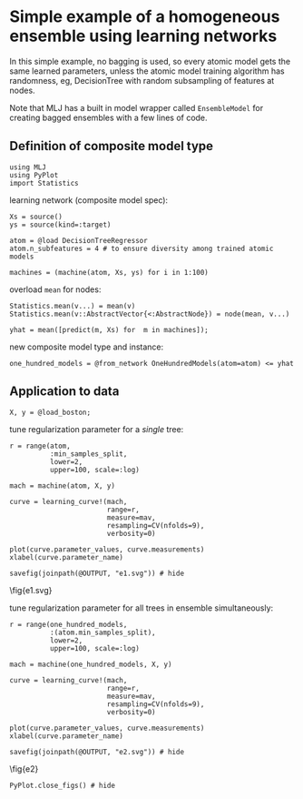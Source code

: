<!--This file was generated, do not modify it.-->
# Simple example of a homogeneous ensemble using learning networks

In this simple example, no bagging is used, so every atomic model
gets the same learned parameters, unless the atomic model training
algorithm has randomness, eg, DecisionTree with random subsampling
of features at nodes.

Note that MLJ has a built in model wrapper called `EnsembleModel`
for creating bagged ensembles with a few lines of code.

## Definition of composite model type

```julia:ex1
using MLJ
using PyPlot
import Statistics
```

learning network (composite model spec):

```julia:ex2
Xs = source()
ys = source(kind=:target)

atom = @load DecisionTreeRegressor
atom.n_subfeatures = 4 # to ensure diversity among trained atomic models

machines = (machine(atom, Xs, ys) for i in 1:100)
```

overload `mean` for nodes:

```julia:ex3
Statistics.mean(v...) = mean(v)
Statistics.mean(v::AbstractVector{<:AbstractNode}) = node(mean, v...)

yhat = mean([predict(m, Xs) for  m in machines]);
```

new composite model type and instance:

```julia:ex4
one_hundred_models = @from_network OneHundredModels(atom=atom) <= yhat
```

## Application to data

```julia:ex5
X, y = @load_boston;
```

tune regularization parameter for a *single* tree:

```julia:ex6
r = range(atom,
          :min_samples_split,
          lower=2,
          upper=100, scale=:log)

mach = machine(atom, X, y)

curve = learning_curve!(mach,
                        range=r,
                        measure=mav,
                        resampling=CV(nfolds=9),
                        verbosity=0)

plot(curve.parameter_values, curve.measurements)
xlabel(curve.parameter_name)

savefig(joinpath(@OUTPUT, "e1.svg")) # hide
```

\fig{e1.svg}

tune regularization parameter for all trees in ensemble simultaneously:

```julia:ex7
r = range(one_hundred_models,
          :(atom.min_samples_split),
          lower=2,
          upper=100, scale=:log)

mach = machine(one_hundred_models, X, y)

curve = learning_curve!(mach,
                        range=r,
                        measure=mav,
                        resampling=CV(nfolds=9),
                        verbosity=0)

plot(curve.parameter_values, curve.measurements)
xlabel(curve.parameter_name)

savefig(joinpath(@OUTPUT, "e2.svg")) # hide
```

\fig{e2}

```julia:ex8
PyPlot.close_figs() # hide
```

